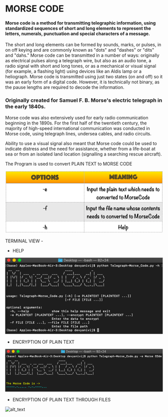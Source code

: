 # MORSE CODE

#### Morse code is a method for transmitting telegraphic information, using standardized sequences of short and long elements to represent the letters, numerals, punctuation and special characters of a message. 

The short and long elements can be formed by sounds, marks, or pulses, in on off keying and are commonly known as "dots" and "dashes" or "dits" and "dahs." Morse code can be transmitted in a number of ways: originally as electrical pulses along a telegraph wire, but also as an audio tone, a radio signal with short and long tones, or as a mechanical or visual signal (for example, a flashing light) using devices like an Aldis lamp or a heliograph. Morse code is transmitted using just two states (on and off) so it was an early form of a digital code. However, it is technically not binary, as the pause lengths are required to decode the information.

### Originally created for Samuel F. B. Morse's electric telegraph in the early 1840s.

Morse code was also extensively used for early radio communication beginning in the 1890s. For the first half of the twentieth century, the majority of high-speed international communication was conducted in Morse code, using telegraph lines, undersea cables, and radio circuits. 

Ability to use a visual signal also meant that Morse code could be used to indicate distress and the need for assistance, whether from a life-boat at sea or from an isolated land location (signalling a searching rescue aircraft).

The Program is used to convert PLAIN TEXT to MORSE CODE

![alt_text](https://github.com/devu-62442/Cryptography/blob/master/MorseCode/Screenshot%202019-08-30%20at%2010.55.13%20PM.png)

TERMINAL VIEW - 

- HELP

![alt_text](https://github.com/devu-62442/Cryptography/blob/master/MorseCode/Screenshot%202019-08-30%20at%2011.06.07%20PM.png)

- ENCRYPTION OF PLAIN TEXT

![alt_text](https://github.com/devu-62442/Cryptography/blob/master/MorseCode/Screenshot%202019-08-30%20at%2011.09.29%20PM.png)

- ENCRYPTION OF PLAIN TEXT THROUGH FILES

![alt_text]()



